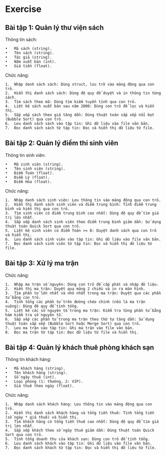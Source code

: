 # Exercise

## Bài tập 1: Quản lý thư viện sách

Thông tin sách:

	•	Mã sách (string).
	•	Tên sách (string).
	•	Tác giả (string).
	•	Năm xuất bản (int).
	•	Giá tiền (float).

Chức năng:

	1.	Nhập danh sách sách: Dùng struct, lưu trữ vào mảng động qua con trỏ.
	2.	Hiển thị danh sách sách: Dùng đệ quy để duyệt và in thông tin từng sách.
	3.	Tìm sách theo mã: Dùng tìm kiếm tuyến tính qua con trỏ.
	4.	Liệt kê sách xuất bản sau năm 2000: Dùng con trỏ để lọc và hiển thị.
	5.	Sắp xếp sách theo giá tăng dần: Dùng thuật toán sắp xếp nổi bọt (Bubble Sort) qua con trỏ.
	6.	Lưu danh sách sách vào tập tin: Ghi dữ liệu vào file văn bản.
	7.	Đọc danh sách sách từ tập tin: Đọc và hiển thị dữ liệu từ file.

## Bài tập 2: Quản lý điểm thi sinh viên

Thông tin sinh viên:

	•	Mã sinh viên (string).
	•	Tên sinh viên (string).
	•	Điểm Toán (float).
	•	Điểm Lý (float).
	•	Điểm Hóa (float).

Chức năng:

	1.	Nhập danh sách sinh viên: Lưu thông tin vào mảng động qua con trỏ.
	2.	Hiển thị danh sách sinh viên và điểm trung bình: Tính điểm trung bình và hiển thị qua con trỏ.
	3.	Tìm sinh viên có điểm trung bình cao nhất: Dùng đệ quy để tìm giá trị lớn nhất.
	4.	Sắp xếp danh sách sinh viên theo điểm trung bình giảm dần: Sử dụng thuật toán Quick Sort qua con trỏ.
	5.	Liệt kê sinh viên có điểm Toán >= 8: Duyệt danh sách qua con trỏ và hiển thị.
	6.	Lưu danh sách sinh viên vào tập tin: Ghi dữ liệu vào file văn bản.
	7.	Đọc danh sách sinh viên từ tập tin: Đọc và hiển thị dữ liệu từ file.

## Bài tập 3: Xử lý ma trận

Chức năng:

	1.	Nhập ma trận số nguyên: Dùng con trỏ để cấp phát và nhập dữ liệu.
	2.	Hiển thị ma trận: Duyệt qua mảng 2 chiều và in ra màn hình.
	3.	Tìm phần tử lớn nhất và nhỏ nhất trong ma trận: Duyệt qua các phần tử bằng con trỏ.
	4.	Tính tổng các phần tử trên đường chéo chính (nếu là ma trận vuông): Dùng đệ quy để tính tổng.
	5.	Liệt kê các số nguyên tố trong ma trận: Kiểm tra từng phần tử bằng hàm kiểm tra số nguyên tố.
	6.	Sắp xếp các phần tử trong ma trận theo thứ tự tăng dần: Sử dụng thuật toán sắp xếp (Bubble Sort hoặc Merge Sort) qua con trỏ.
	7.	Lưu ma trận vào tập tin: Ghi ma trận vào file văn bản.
	8.	Đọc ma trận từ tập tin: Đọc dữ liệu từ file và hiển thị.

## Bài tập 4: Quản lý khách thuê phòng khách sạn

Thông tin khách hàng:

	•	Mã khách hàng (string).
	•	Tên khách hàng (string).
	•	Số ngày thuê (int).
	•	Loại phòng (1: thường, 2: VIP).
	•	Giá thuê theo ngày (float).

Chức năng:

	1.	Nhập danh sách khách hàng: Lưu thông tin vào mảng động qua con trỏ.
	2.	Hiển thị danh sách khách hàng và tổng tiền thuê: Tính tổng tiền (số ngày * giá thuê) và hiển thị.
	3.	Tìm khách hàng có tổng tiền thuê cao nhất: Dùng đệ quy để tìm giá trị lớn nhất.
	4.	Sắp xếp khách theo số ngày thuê giảm dần: Dùng thuật toán Quick Sort qua con trỏ.
	5.	Tính tổng doanh thu của khách sạn: Dùng con trỏ để tính tổng.
	6.	Lưu danh sách khách vào tập tin: Ghi dữ liệu vào file văn bản.
	7.	Đọc danh sách khách từ tập tin: Đọc và hiển thị dữ liệu từ file.